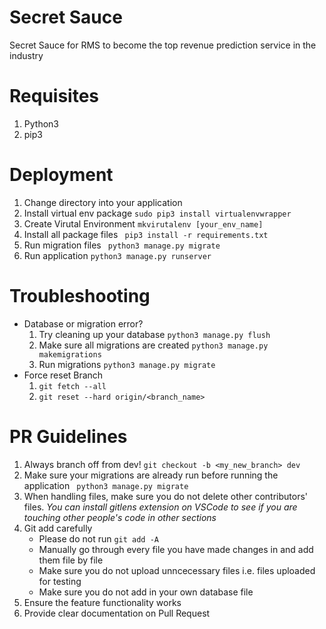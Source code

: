# Secret Sauce
Secret Sauce for RMS to become the top revenue prediction service in the industry

# Requisites
1. Python3
2. pip3

# Deployment
1. Change directory into your application
2. Install virtual env package
```sudo pip3 install virtualenvwrapper```
3. Create Virutal Environment
```mkvirutalenv [your_env_name]```
4. Install all package files
``` pip3 install -r requirements.txt```
5. Run migration files
``` python3 manage.py migrate```
6. Run application
```python3 manage.py runserver```

# Troubleshooting
- Database or migration error?
    1. Try cleaning up your database
    ```python3 manage.py flush```
    2. Make sure all migrations are created
    ```python3 manage.py makemigrations```
    3. Run migrations
    ```python3 manage.py migrate```
- Force reset Branch
    1. ```git fetch --all```
    2. ```git reset --hard origin/<branch_name>```

# PR Guidelines
1. Always branch off from dev!
```git checkout -b <my_new_branch> dev```
2. Make sure your migrations are already run before running the application
``` python3 manage.py migrate```
3. When handling files, make sure you do not delete other contributors' files.
*You can install gitlens extension on VSCode to see if you are touching other people's code in other sections*
4. Git add carefully
    - Please do not run ```git add -A```
    - Manually go through every file you have made changes in and add them file by file
    - Make sure you do not upload unncecessary files i.e. files uploaded for testing
    - Make sure you do not add in your own database file
5. Ensure the feature functionality works
6. Provide clear documentation on Pull Request
